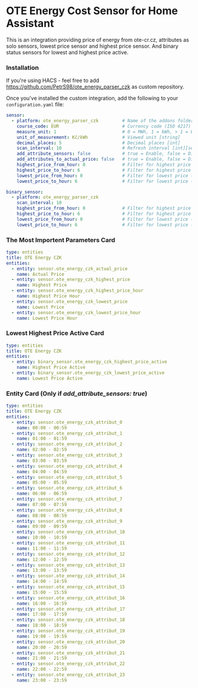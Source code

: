 # OTE Energy Cost Sensor for Home Assistant

This is an integration providing price of energy from ote-cr.cz, attributes as solo sensors, lowest price sensor and highest price sensor.
And binary status sensors for lowest and highest price active.

### Installation

If you're using HACS - feel free to add https://github.com/PetrS98/ote_energy_parser_czk as custom repository.

Once you've installed the custom integration, add the following to your `configuration.yaml` file:

```yaml
sensor:
  - platform: ote_energy_parser_czk         # Name of the addons folder
    course_code: EUR                        # Currency code (ISO 4217) to be converted to CZK [string]
    measure_unit: 1                         # 0 = MWh, 1 = kWh, > 1 = Wh [int]
    unit_of_measurement: Kč/kWh             # Viewed unit [string]
    decimal_places: 5                       # Decimal places [int]
    scan_interval: 10                       # Refresh interval [int][sec]
    add_attribute_sensors: false            # true = Enable, false = Disable
    add_attributes_to_actual_price: false   # true = Enable, false = Disable
    highest_price_from_hour: 0              # Filter for highest price (FROM)
    highest_price_to_hour: 6                # Filter for highest price (TO)
    lowest_price_from_hour: 0               # Filter for lowest price (FROM)
    lowest_price_to_hour: 6                 # Filter for lowest price (TO) 

binary_sensor:
  - platform: ote_energy_parser_czk
    scan_interval: 10
    highest_price_from_hour: 0              # Filter for highest price (FROM)
    highest_price_to_hour: 6                # Filter for highest price (TO)
    lowest_price_from_hour: 0               # Filter for lowest price (FROM)
    lowest_price_to_hour: 6                 # Filter for lowest price (TO) 
```
### The Most Importent Parameters Card

```yaml
type: entities
title: OTE Energy CZK
entities:
  - entity: sensor.ote_energy_czk_actual_price
    name: Actual Price
  - entity: sensor.ote_energy_czk_highest_price
    name: Highest Price
  - entity: sensor.ote_energy_czk_highest_price_hour
    name: Highest Price Hour
  - entity: sensor.ote_energy_czk_lowest_price
    name: Lowest Price
  - entity: sensor.ote_energy_czk_lowest_price_hour
    name: Lowest Price Hour

```

### Lowest Highest Price Active Card

```yaml
type: entities
title: OTE Energy CZK
entities:
  - entity: binary_sensor.ote_energy_czk_highest_price_active
    name: Highest Price Active
  - entity: binary_sensor.ote_energy_czk_lowest_price_active
    name: Lowest Price Active

```

### Entity Card (Only if _add_attribute_sensors: true_)

```yaml
type: entities
title: OTE Energy CZK
entities:
  - entity: sensor.ote_energy_czk_attribut_0
    name: 00:00 - 00:59
  - entity: sensor.ote_energy_czk_attribut_1
    name: 01:00 - 01:59
  - entity: sensor.ote_energy_czk_attribut_2
    name: 02:00 - 02:59
  - entity: sensor.ote_energy_czk_attribut_3
    name: 03:00 - 03:59
  - entity: sensor.ote_energy_czk_attribut_4
    name: 04:00 - 04:59
  - entity: sensor.ote_energy_czk_attribut_5
    name: 05:00 - 05:59
  - entity: sensor.ote_energy_czk_attribut_6
    name: 06:00 - 06:59
  - entity: sensor.ote_energy_czk_attribut_7
    name: 07:00 - 07:59
  - entity: sensor.ote_energy_czk_attribut_8
    name: 08:00 - 08:59
  - entity: sensor.ote_energy_czk_attribut_9
    name: 09:00 - 09:59
  - entity: sensor.ote_energy_czk_attribut_10
    name: 10:00 - 10:59
  - entity: sensor.ote_energy_czk_attribut_11
    name: 11:00 - 11:59
  - entity: sensor.ote_energy_czk_attribut_12
    name: 12:00 - 12:59
  - entity: sensor.ote_energy_czk_attribut_13
    name: 13:00 - 13:59
  - entity: sensor.ote_energy_czk_attribut_14
    name: 14:00 - 14:59
  - entity: sensor.ote_energy_czk_attribut_15
    name: 15:00 - 15:59
  - entity: sensor.ote_energy_czk_attribut_16
    name: 16:00 - 16:59
  - entity: sensor.ote_energy_czk_attribut_17
    name: 17:00 - 17:59
  - entity: sensor.ote_energy_czk_attribut_18
    name: 18:00 - 18:59
  - entity: sensor.ote_energy_czk_attribut_19
    name: 19:00 - 19:59
  - entity: sensor.ote_energy_czk_attribut_20
    name: 20:00 - 20:59
  - entity: sensor.ote_energy_czk_attribut_21
    name: 21:00 - 21:59
  - entity: sensor.ote_energy_czk_attribut_22
    name: 22:00 - 22:59
  - entity: sensor.ote_energy_czk_attribut_23
    name: 23:00 - 23:59
```
